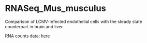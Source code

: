 # RNASeq_Mus_musculus
Comparison of LCMV-infected endothelial cells with the steady state counterpart in brain and liver.

RNA counts data: [here](https://z1vgy-my.sharepoint.com/:u:/g/personal/truc0303_z1vgy_onmicrosoft_com/ETl6PkOmk2JNsGQ7mB5wJSwBdm2Z1BgbbKAnekUagzAOBg?e=rCizhx)
